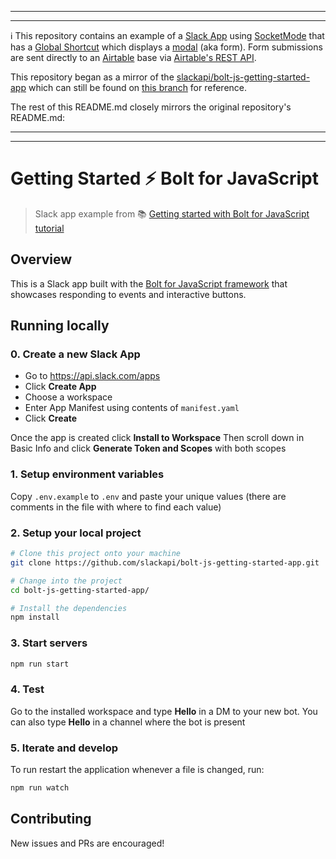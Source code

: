
----
----

ℹ️ This repository contains an example of a [Slack App](https://api.slack.com/) using [SocketMode](https://api.slack.com/apis/connections/socket) that has a [Global Shortcut](https://api.slack.com/interactivity/shortcuts/using#global_shortcuts) which displays a [modal](https://api.slack.com/surfaces/modals#:~:text=Modals%20provide%20focused%20spaces%20ideal,of%20any%20other%20interface%20element.) (aka form). Form submissions are sent directly to an [Airtable](https://airtable.com) base via [Airtable's REST API](https://support.airtable.com/hc/en-us/articles/203313985-Public-REST-API).

This repository began as a mirror of the [slackapi/bolt-js-getting-started-app](https://github.com/slackapi/bolt-js-getting-started-app) which can still be found on [this branch](https://github.com/marks/slack-form-to-airtable/tree/original-from_bolt-js-getting-started-app) for reference.

The rest of this README.md closely mirrors the original repository's README.md:

----
----

# Getting Started ⚡️ Bolt for JavaScript
> Slack app example from 📚 [Getting started with Bolt for JavaScript tutorial][1]

## Overview

This is a Slack app built with the [Bolt for JavaScript framework][2] that showcases
responding to events and interactive buttons.

## Running locally

### 0. Create a new Slack App

- Go to https://api.slack.com/apps
- Click **Create App**
- Choose a workspace
- Enter App Manifest using contents of `manifest.yaml`
- Click **Create**

Once the app is created click **Install to Workspace** 
Then scroll down in Basic Info and click **Generate Token and Scopes** with both scopes

### 1. Setup environment variables

Copy `.env.example` to `.env` and paste your unique values (there are comments in the file with where to find each value)

### 2. Setup your local project

```zsh
# Clone this project onto your machine
git clone https://github.com/slackapi/bolt-js-getting-started-app.git

# Change into the project
cd bolt-js-getting-started-app/

# Install the dependencies
npm install
```

### 3. Start servers
```zsh
npm run start
```

### 4. Test

Go to the installed workspace and type **Hello** in a DM to your new bot. You can also type **Hello** in a channel where the bot is present

### 5. Iterate and develop
To run restart the application whenever a file is changed, run:

```zsh
npm run watch
```


## Contributing

New issues and PRs are encouraged!

[1]: https://slack.dev/bolt-js/tutorial/getting-started
[2]: https://slack.dev/bolt-js/
[3]: https://slack.dev/bolt-js/tutorial/getting-started#setting-up-events
[4]: https://github.com/slackapi/bolt-js/issues/new